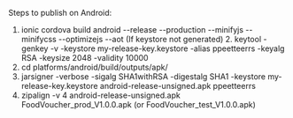 Steps to publish on Android:
1. ionic cordova build android --release --production --minifyjs --minifycss --optimizejs --aot
(If keystore not generated) 2. keytool -genkey -v -keystore my-release-key.keystore -alias ppeetteerrs -keyalg RSA -keysize 2048 -validity 10000
3. cd platforms/android/build/outputs/apk/
4. jarsigner -verbose -sigalg SHA1withRSA -digestalg SHA1 -keystore my-release-key.keystore android-release-unsigned.apk ppeetteerrs
5. zipalign -v 4 android-release-unsigned.apk FoodVoucher_prod_V1.0.0.apk (or FoodVoucher_test_V1.0.0.apk)

